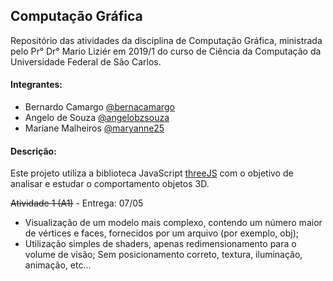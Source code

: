 ## Computação Gráfica
Repositório das atividades da disciplina de Computação Gráfica, ministrada pelo Pr° Dr° Mario Liziér em 2019/1 do curso de Ciência da Computação da Universidade Federal de São Carlos.

#### Integrantes:

- Bernardo Camargo [@bernacamargo](https://github.com/bernacamargo)
- Angelo de Souza [@angelobzsouza](https://github.com/angelobzsouza)
- Mariane Malheiros [@maryanne25](https://github.com/maryanne25)

#### Descrição:

Este projeto utiliza a biblioteca JavaScript [threeJS](https://github.com/mrdoob/three.js/) com o objetivo de analisar e estudar o comportamento objetos 3D.

~~Atividade 1 (A1)~~ - Entrega: 07/05

- Visualização de um modelo mais complexo, contendo um número maior de vértices e faces, fornecidos por um arquivo (por exemplo, obj);
- Utilização simples de shaders, apenas redimensionamento para o volume de visão;
  Sem posicionamento correto, textura, iluminação, animação, etc...
